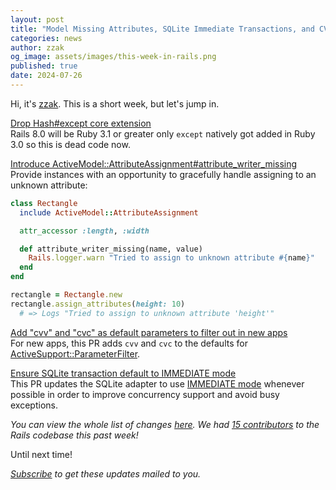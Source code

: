 ```yaml
---
layout: post
title: "Model Missing Attributes, SQLite Immediate Transactions, and CVV/CVC Parameter Filtering by default"
categories: news
author: zzak
og_image: assets/images/this-week-in-rails.png
published: true
date: 2024-07-26
---
```



Hi, it's [zzak](https://github.com/zzak). This is a short week, but let's jump in.

[Drop Hash#except core extension](https://github.com/rails/rails/pull/52424)  
Rails 8.0 will be Ruby 3.1 or greater only `except` natively got added in Ruby 3.0 so this is dead code now.


[Introduce ActiveModel::AttributeAssignment#attribute_writer_missing](https://github.com/rails/rails/pull/52417)  
Provide instances with an opportunity to gracefully handle assigning to an unknown attribute:

```ruby
class Rectangle
  include ActiveModel::AttributeAssignment

  attr_accessor :length, :width

  def attribute_writer_missing(name, value)
    Rails.logger.warn "Tried to assign to unknown attribute #{name}"
  end
end

rectangle = Rectangle.new
rectangle.assign_attributes(height: 10)
  # => Logs "Tried to assign to unknown attribute 'height'"
```

[Add "cvv" and "cvc" as default parameters to filter out in new apps](https://github.com/rails/rails/pull/52413)  
For new apps, this PR adds `cvv` and `cvc` to the defaults for [ActiveSupport::ParameterFilter](https://api.rubyonrails.org/v7.1.3.4/classes/ActiveSupport/ParameterFilter.html).


[Ensure SQLite transaction default to IMMEDIATE mode](https://github.com/rails/rails/pull/50371)  
This PR updates the SQLite adapter to use [IMMEDIATE mode](https://www.sqlite.org/lang_transaction.html#deferred_immediate_and_exclusive_transactions) whenever possible in order to improve concurrency support and avoid busy exceptions.


_You can view the whole list of changes [here](https://github.com/rails/rails/compare/@%7B2024-07-20%7D...main@%7B2024-07-27%7D)._
_We had [15 contributors](https://contributors.rubyonrails.org/contributors/in-time-window/20240720-20240727) to the Rails codebase this past week!_

Until next time!

_[Subscribe](https://world.hey.com/this.week.in.rails) to get these updates mailed to you._
